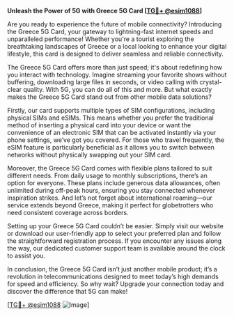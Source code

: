 **Unleash the Power of 5G with Greece 5G Card [[TG💪+ @esim1088](https://t.me/s/esim1088)]**

Are you ready to experience the future of mobile connectivity? Introducing the Greece 5G Card, your gateway to lightning-fast internet speeds and unparalleled performance! Whether you're a tourist exploring the breathtaking landscapes of Greece or a local looking to enhance your digital lifestyle, this card is designed to deliver seamless and reliable connectivity.

The Greece 5G Card offers more than just speed; it's about redefining how you interact with technology. Imagine streaming your favorite shows without buffering, downloading large files in seconds, or video calling with crystal-clear quality. With 5G, you can do all of this and more. But what exactly makes the Greece 5G Card stand out from other mobile data solutions?

Firstly, our card supports multiple types of SIM configurations, including physical SIMs and eSIMs. This means whether you prefer the traditional method of inserting a physical card into your device or want the convenience of an electronic SIM that can be activated instantly via your phone settings, we’ve got you covered. For those who travel frequently, the eSIM feature is particularly beneficial as it allows you to switch between networks without physically swapping out your SIM card.

Moreover, the Greece 5G Card comes with flexible plans tailored to suit different needs. From daily usage to monthly subscriptions, there’s an option for everyone. These plans include generous data allowances, often unlimited during off-peak hours, ensuring you stay connected whenever inspiration strikes. And let’s not forget about international roaming—our service extends beyond Greece, making it perfect for globetrotters who need consistent coverage across borders.

Setting up your Greece 5G Card couldn’t be easier. Simply visit our website or download our user-friendly app to select your preferred plan and follow the straightforward registration process. If you encounter any issues along the way, our dedicated customer support team is available around the clock to assist you.

In conclusion, the Greece 5G Card isn’t just another mobile product; it’s a revolution in telecommunications designed to meet today’s high demands for speed and efficiency. So why wait? Upgrade your connection today and discover the difference that 5G can make!

[[TG💪+ @esim1088](https://t.me/s/esim1088) ![Image](https://i.postimg.cc/Y0z9fWf4/image.png)]